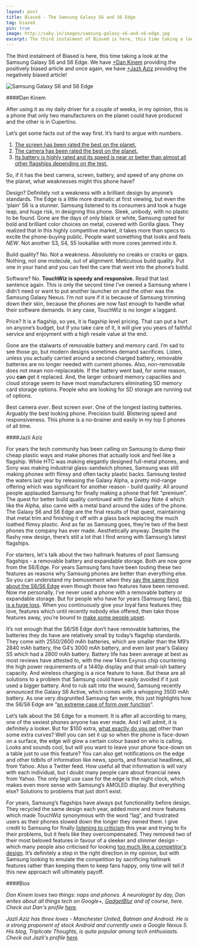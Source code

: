 ```yaml
---
layout: post
title: Biased - The Samsung Galaxy S6 and S6 Edge
tag: biased
pin: true
image: http://saky.in/images/samsung-galaxy-s6-and-s6-edge.jpg
excerpt: The third instalment of Biased is here, this time taking a look at the Samsung Galaxy S6 and S6 Edge. We have Dan Kinem providing the positively biased article and once again, we have Jazli Aziz providing the negatively biased article!
---
```


The third instalment of Biased is here, this time taking a look at the Samsung Galaxy S6 and S6 Edge. We have <a href="https://plus.google.com/104057523459738590274" target="_blank">+Dan Kinem</a> providing the positively biased article and once again, we have <a href="http://google.com/+JazliAziz" target="_blank">+Jazli Aziz</a> providing the negatively biased article!

![Samsung Galaxy S6 and S6 Edge](http://saky.in/images/samsung-galaxy-s6-and-s6-edge.jpg "Taken from Forbes")

####Dan Kinem

After using it as my daily driver for a couple of weeks, in my opinion, this is a phone that only two manufacturers on the planet could have produced and the other is in Cupertino.

Let’s get some facts out of the way first. It’s hard to argue with numbers.

1. <a href="http://www.displaymate.com/Galaxy_S6_ShootOut_1.htm" target="_blank">The screen has been rated the best on the planet.</a>
2. <a href="http://www.dxomark.com/Mobiles/Samsung-Galaxy-S6-Edge-review-Top-ranking-Smartphone-has-the-Edge" target="_blank">The camera has been rated the best on the planet.</a>
3. <a href="http://www.phonearena.com/phones/Samsung-Galaxy-S6_id8997/benchmarks" target="_blank">Its battery is highly rated and its speed is near or better than almost all other flagships depending on the test.</a>

So, if it has the best camera, screen, battery, and speed of any phone on the planet, what weaknesses might this phone have?

Design? Definitely not a weakness with a brilliant design by anyone’s standards. The Edge is a little more dramatic at first viewing, but even the ‘plain’ S6 is a stunner. Samsung listened to its consumers and took a huge leap, and huge risk, in designing this phone. Sleek, unibody, with no plastic to be found. Gone are the days of only black or white, Samsung opted for bold and brilliant color choices on metal, covered with Gorilla glass. They realized that in this highly competitive market, it takes more than specs to excite the phone-buying public. People want something that looks and feels *NEW*. Not another S3, S4, S5 lookalike with more cores jammed into it.

Build quality? No. Not a weakness. Absolutely no creaks or cracks or gaps. Nothing, not one molecule, out of alignment. Meticulous build quality. Put one in your hand and you can feel the care that went into the phone’s build.

Software? No. **TouchWiz is speedy and responsive.**  Read that last sentence again. This is only the second time I’ve owned a Samsung where I didn’t need or want to put another launcher on and the other was the Samsung Galaxy Nexus. I’m not sure if it is because of Samsung trimming down their skin, because the phones are now fast enough to handle what their software demands. In any case, TouchWiz is no longer a laggard.

Price? It is a flagship, so yes, it is flagship level pricing. That can put a hurt on anyone’s budget, but if you take care of it, it will give you years of faithful service and enjoyment with a high resale value at the end.

Gone are the stalwarts of removable battery and memory card. I’m sad to see those go, but modern designs sometimes demand sacrifices. Listen, unless you actually carried around a second charged battery, removable batteries are no longer needed with current phones. Also, non-removable does not mean non-replaceable. If the battery went bad, for some reason, you **can** get it replaced. And, the larger onboard memory capacities and cloud storage seem to have most manufacturers eliminating SD memory card storage options. People who are looking for SD storage are running out of options.

Best camera *ever*.  Best screen *ever*. One of the longest lasting batteries. Arguably the best looking phone. Precision build. Blistering speed and responsiveness. This phone is a no-brainer and easily in my top 5 phones of all time.

####Jazli Aziz

For years the tech community has been calling on Samsung to dump their cheap plastic ways and make phones that actually look and feel like a flagship. While HTC was making elegantly designed full-metal phones, and Sony was making industrial glass-sandwich phones, Samsung was still making phones with flimsy and often tacky plastic backs. Samsung tested the waters last year by releasing the Galaxy Alpha, a pretty mid-range offering which was significant for another reason - build quality. All around people applauded Samsung for finally making a phone that felt “premium”. The quest for better build quality continued with the Galaxy Note 4 which like the Alpha, also came with a metal band around the sides of the phone. The Galaxy S6 and S6 Edge are the final results of that quest, maintaining that metal trim and finishing it off with a glass back replacing the much loathed flimsy plastic. And as far as Samsung goes, they’re two of the best phones the company has ever made. Aesthetically anyway. Despite the flashy new design, there’s still a lot that I find wrong with Samsung’s latest flagships.

For starters, let's talk about the two hallmark features of past Samsung flagships - a removable battery and expandable storage. Both are now gone from the S6/Edge. For years Samsung fans have been touting these two features as reasons why Samsung phones are better than everything else. So you can understand my bemusement when they <a href="https://plus.google.com/+JazliAziz/posts/YBQGMDKBeMp" target="_blank">say the same thing about the S6/S6 Edge</a> even though those two features have been removed. Now me personally, I’ve never used a phone with a removable battery or expandable storage. But for people who have for years (Samsung fans), <a href="http://www.cnet.com/news/the-samsung-galaxy-s6-just-killed-two-of-my-favorite-android-features/" target="_blank">this is a huge loss</a>. When you continuously give your loyal fans features they love, features which until recently nobody else offered, then take those features away, you’re bound to <a href="http://fortune.com/2015/03/02/samsung-galaxy-s6/" target="_blank">make some people upset</a>.

It’s not enough that the S6/S6 Edge don’t have removable batteries, the batteries they do have are relatively small by today’s flagship standards. They come with 2550/2600 mAh batteries, which are smaller than the M9’s 2840 mAh battery, the G4’s 3000 mAh battery, and even last year’s Galaxy S5 which had a 2800 mAh battery. Battery life has been average at best as most reviews have attested to, with the new 14nm Exynos chip countering the high power requirements of a 1440p display and that small-ish battery capacity. And wireless charging is a nice feature to have. But these are all solutions to a problem that Samsung could have easily avoided if it just used a bigger battery. And to rub salt into the wound, Samsung recently announced the Galaxy S6 Active, which comes with a whopping 3500 mAh battery. As one very disgruntled Samsung fan wrote, this just highlights how the S6/S6 Edge are “<a href="http://www.sammobile.com/2015/06/09/the-galaxy-s6-actives-3500-mah-battery-is-an-insult-for-consumers-of-the-regular-galaxy-s6/" target="_blank">an extreme case of form over function</a>”.

Let’s talk about the S6 Edge for a moment. It is after all according to many, one of the sexiest phones anyone has ever made. And I will admit, it is definitely a looker. But for $100 extra, <a href="http://www.androidcentral.com/galaxy-s6-edge-heres-what-crazy-curved-display-can-do" target="_blank">what exactly do you get</a> other than some extra curves? Well you can set it up so when the phone is face-down on a surface, the edge will glow a certain colour based on who is calling. Looks and sounds cool, but will you want to leave your phone face-down on a table just to use this feature? You can also get notifications on the edge and other tidbits of information like news, sports, and financial headlines, all from Yahoo. Also a Twitter feed. How useful all that information is will vary with each individual, but I doubt many people care about financial news from Yahoo. The only legit use case for the edge is the night clock, which makes even more sense with Samsung’s AMOLED display. But everything else? Solutions to problems that just don’t exist.

For years, Samsung’s flagships have always put functionality before design. They recycled the same design each year, added more and more features which made TouchWiz synonymous with the word “lag”, and frustrated users as their phones slowed down the longer they owned them. I give credit to Samsung for finally <a href="https://plus.google.com/+JazliAziz/posts/VAN1jwrtgqB" target="_blank">listening to criticism</a> this year and trying to fix their problems, but it feels like they overcompensated. They removed two of their most beloved features in favour of a sleeker and slimmer design - which many people also criticised for looking <a href="https://plus.google.com/+AlexanderMaxham/posts/NquWZEUwqog" target="_blank">too much like a competitor's design</a>. It’s definitely a step in the right direction in my opinion, but with Samsung looking to emulate the competition by sacrificing hallmark features rather than keeping them to keep fans happy, only time will tell if this new approach will ultimately payoff.

####Bios

*Dan Kinem loves two things: naps and phones. A neurologist by day, Dan writes about all things tech on Google+, <a href="https://www.gadgetblur.com/" target="_blank">GadgetBlur</a> and of course, here. Check out Dan's profile <a href="https://plus.google.com/104057523459738590274" target="_blank">here</a>.*

*Jazli Aziz has three loves - Manchester United, Batman and Android. He is a strong proponent of stock Android and currently uses a Google Nexus 5. His blog, Triplicate Thoughts, is quite popular among tech enthusiasts. Check out Jazli's profile <a href="http://google.com/+JazliAziz" target="_blank">here</a>.*
